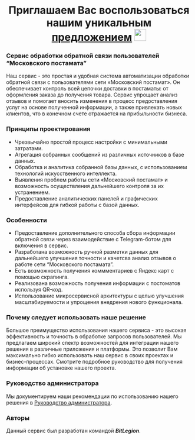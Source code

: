 <h1 align="center">Приглашаем Вас воспользоваться нашим уникальным <a href="http://178.170.196.251:8080/#/" target="_blank">предложением</a> 
<img src="https://github.com/blackcater/blackcater/raw/main/images/Hi.gif" height="32"/></h1>


### Сервис обработки обратной связи пользователей “Московского постамата”

Наш сервис - это простая и удобная система автоматизации обработки обратной связи с пользователями сети «Московский постамат». Он обеспечивает контроль всей цепочки доставки в постаматы: от оформления заказа до получения товара. Сервис упрощает анализ отзывов и помогает вносить изменения в процесс предоставления услуг на основе полученной информации, а также привлекать новых клиентов, что в конечном счете отражается на прибыльности бизнеса.

### Принципы проектирования

- Чрезвычайно простой процесс настройки с минимальными затратами.
- Агрегация собранных сообщений из различных источников в базе данных.
- Обработка и аналитика собранной базы данных, с использованием технологий искусственного интеллекта.
- Выявления проблем работы сети «Московский постамат» и возможность осуществления дальнейшего контроля за их устранением.
- Предоставление аналитических панелей и графических интерфейсов для гибкой работы с базой данных.

### Особенности

- Предоставление дополнительного способа сбора информации обратной связи через взаимодействие с Telegram-ботом для включения в сервис. 
- Разработана возможность ручной разметки данных для дальнейшего улучшения точности и качетсва анализ отзывов о работе сети “Московского постамата”.
- Есть возможность получения коммментариев с Яндекс карт с помощью скрапинга.
- Реализована возможность получения информации с постоматов используя QR-код.
- Использование микросервисной архитектуры с целью улучшения масштабируемости и упрощения внедрения нового функционала.

### Почему следует использовать наше решение

Большое преимущество использования нашего сервиса - это высокая эффективность и точность в обработке запросов пользователей. Мы предлагаем широкий спектр возможностей для интеграции нашего решения в различные приложения и платформы. Это позволит Вам максимально гибко использовать наш сервис в своих проектах и бизнес-процессах. Смотрите подробное руководство для получения информации об установке нашего проекта.

### Руководство администратора

Мы документируем наши рекомендации по использованию нашего решения в [Руководство администратора](https://github.com/K-Team-Coders/Collaboration/blob/main/fastApi/Readme.md).

### Авторы

Данный сервис был разработан командой ***BitLegion***.
